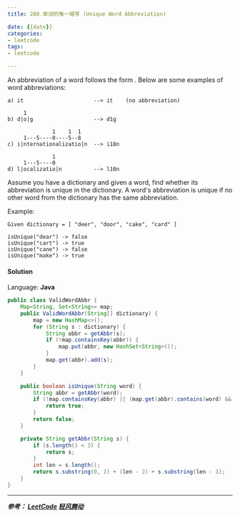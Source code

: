 ```yaml
---
title: 288.单词的唯一缩写 (Unique Word Abbreviation)

date: {{date}}
categories:
- leetcode
tags:
- leetcode

---
```

An abbreviation of a word follows the form <first letter><number><last letter>. Below are some examples of word abbreviations:
```
a) it                      --> it    (no abbreviation)

     1
b) d|o|g                   --> d1g

              1    1  1
     1---5----0----5--8
c) i|nternationalizatio|n  --> i18n

              1
     1---5----0
d) l|ocalizatio|n          --> l10n

```
Assume you have a dictionary and given a word, find whether its abbreviation is unique in the dictionary. A word's abbreviation is unique if no other word from the dictionary has the same abbreviation.

Example:
```
Given dictionary = [ "deer", "door", "cake", "card" ]

isUnique("dear") -> false
isUnique("cart") -> true
isUnique("cane") -> false
isUnique("make") -> true
```

#### Solution

Language: **Java**

```java
public class ValidWordAbbr {
    Map<String, Set<String>> map;
    public ValidWordAbbr(String[] dictionary) {
        map = new HashMap<>();
        for (String s : dictionary) {
            String abbr = getAbbr(s);
            if (!map.containsKey(abbr)) {
                map.put(abbr, new HashSet<String>());
            }
            map.get(abbr).add(s);
        }
    }

    public boolean isUnique(String word) {
        String abbr = getAbbr(word);
        if (!map.containsKey(abbr) || (map.get(abbr).contains(word) && map.get(abbr).size() == 1)) {
            return true;
        }
        return false;
    }

    private String getAbbr(String s) {
        if (s.length() < 3) {
            return s;
        }
        int len = s.length();
        return s.substring(0, 1) + (len - 2) + s.substring(len - 1);
    }
}

```

---
***参考：
[LeetCode](https://leetcode-cn.com/problems/unique-word-abbreviation/)
[轻风舞动](https://www.cnblogs.com/lightwindy/p/9602330.html)***
